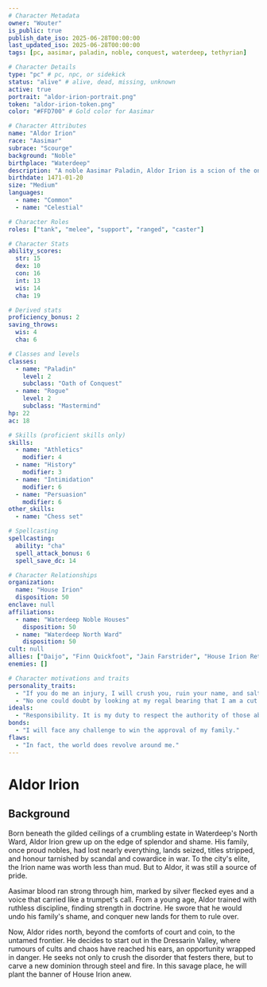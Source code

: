 ```yaml
---
# Character Metadata
owner: "Wouter"
is_public: true
publish_date_iso: 2025-06-28T00:00:00
last_updated_iso: 2025-06-28T00:00:00
tags: [pc, aasimar, paladin, noble, conquest, waterdeep, tethyrian]

# Character Details
type: "pc" # pc, npc, or sidekick
status: "alive" # alive, dead, missing, unknown
active: true
portrait: "aldor-irion-portrait.png"
token: "aldor-irion-token.png"
color: "#FFD700" # Gold color for Aasimar

# Character Attributes
name: "Aldor Irion"
race: "Aasimar"
subrace: "Scourge"
background: "Noble"
birthplace: "Waterdeep"
description: "A noble Aasimar Paladin, Aldor Irion is a scion of the once-great House Irion, now seeking to restore his family's honor through conquest and leadership. With a commanding presence and a heart of fire, he rides into the unknown to carve out a new destiny for his lineage."
birthdate: 1471-01-20
size: "Medium"
languages:
  - name: "Common"
  - name: "Celestial"

# Character Roles
roles: ["tank", "melee", "support", "ranged", "caster"]

# Character Stats
ability_scores:
  str: 15
  dex: 10
  con: 16
  int: 13
  wis: 14
  cha: 19

# Derived stats
proficiency_bonus: 2
saving_throws:
  wis: 4
  cha: 6

# Classes and levels
classes:
  - name: "Paladin"
    level: 2
    subclass: "Oath of Conquest"
  - name: "Rogue"
    level: 2
    subclass: "Mastermind"
hp: 22
ac: 18

# Skills (proficient skills only)
skills:
  - name: "Athletics"
    modifier: 4
  - name: "History"
    modifier: 3
  - name: "Intimidation"
    modifier: 6
  - name: "Persuasion"
    modifier: 6
other_skills:
  - name: "Chess set"

# Spellcasting
spellcasting:
  ability: "cha"
  spell_attack_bonus: 6
  spell_save_dc: 14

# Character Relationships
organization:
  name: "House Irion"
  disposition: 50
enclave: null
affiliations:
  - name: "Waterdeep Noble Houses"
    disposition: 50
  - name: "Waterdeep North Ward"
    disposition: 50
cult: null
allies: ["Daijo", "Finn Quickfoot", "Jain Farstrider", "House Irion Retainers"]
enemies: []

# Character motivations and traits
personality_traits:
  - "If you do me an injury, I will crush you, ruin your name, and salt your fields."
  - "No one could doubt by looking at my regal bearing that I am a cut above the unwashed masses."
ideals:
  - "Responsibility. It is my duty to respect the authority of those above me, just as those below me must respect mine. (Lawful)"
bonds:
  - "I will face any challenge to win the approval of my family."
flaws:
  - "In fact, the world does revolve around me."
---
```


# Aldor Irion

## Background

Born beneath the gilded ceilings of a crumbling estate in Waterdeep's North Ward, Aldor Irion grew up on the edge of splendor and shame. His family, once proud nobles, had lost nearly everything, lands seized, titles stripped, and honour tarnished by scandal and cowardice in war. To the city's elite, the Irion name was worth less than mud. But to Aldor, it was still a source of pride.

Aasimar blood ran strong through him, marked by silver flecked eyes and a voice that carried like a trumpet's call. From a young age, Aldor trained with ruthless discipline, finding strength in doctrine. He swore that he would undo his family's shame, and conquer new lands for them to rule over.

Now, Aldor rides north, beyond the comforts of court and coin, to the untamed frontier. He decides to start out in the Dressarin Valley, where rumours of cults and chaos have reached his ears, an opportunity wrapped in danger. He seeks not only to crush the disorder that festers there, but to carve a new dominion through steel and fire. In this savage place, he will plant the banner of House Irion anew.
